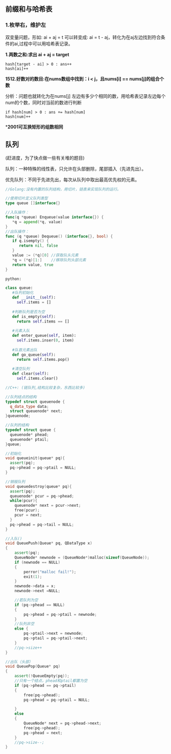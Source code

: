 ## 前缀和与哈希表

### 1.枚举右，维护左

双变量问题，形如: ai + aj = t 可以转变成: ai = t - aj，转化为在aj左边找到符合条件的ai,过程中可以用哈希表记录。



**1.两数之和:求出  ai + aj = target**

```
hash[target - ai] > 0 : ans++
hash[ai]++
```



**1512.好数对的数目:在nums数组中找到：i < j，且nums[i] == nums[j]的组合个数**

分析：问题也就转化为在nums[j] 左边有多少个相同的数，用哈希表记录左边每个num的个数，同时对当前的数进行判断

```
if hash[num] > 0 : ans += hash[num]
hash[num]++
```

***2001可互换矩形的组数相同** 



## 队列

(赶进度，为了快点做一些有关堆的题目)

队列：一种特殊的线性表，只允许在头部删除，尾部插入（先进先出）。

优先队列：不同于先进先出，每次从队列中取出最高优先权的元素。

```go
//Golang:没有内置的队列结构，用切片，链表来实现队列的运行。

//使用切片定义队列类型
type queue []interface{}

//入队操作：
func(q *queue) Enqueue(value interface{}) {
   *q = append(*q, value)
}
//出队操作：
func (q *queue) Dequeue() (interface{}, bool) {
   if q.isempty() {
      return nil, false
   }
   value := (*q)[0] //获取队头元素
   *q = (*q)[1:]    //移除队列头部元素
   return value, true
}
```

```python
python:

class queue:
   #队列初始化
   def __init__(self):
     self.items = []
     
   #判断队列是否为空
   def is_empty(self):
     return self.items == []
    
   #元素入队
   def enter_queue(self, item):
     self.items.inser(0, item)
     
   #队首元素出队
   def go_queue(self):
     return self.items.pop()
     
   #清空队列
   def clear(self):
     self.items.clear()
```

```C++
//C++: (链队列,结构比较复杂，东西比较多)

//队列结点的结构
typedef struct queuenode {
  q_data_type data;
  struct queuenode* next;
}queuenode;

//队列的结构
typedef struct queue {
  queuenode* phead;
  queuenode* ptail;
}queue;

//初始化
void queueinit(queue* pq){
  assert(pq);
  pq->phead = pq->ptail = NULL;
}

//销毁队列
void queuedestroy(queue* pq){
  assert(pq);
  queuenode* pcur = pq->phead;
  while(pcur){
    queuenode* next = pcur->next;
    free(pcur);
    pcur = next;
  }
  pq->phead = pq->tail = NULL;
}

//入队()
void QueuePush(Queue* pq, QDataType x)
{
	assert(pq);
	QueueNode* newnode = (QueueNode*)malloc(sizeof(QueueNode));
	if (newnode == NULL)
	{
		perror("malloc fail!");
		exit(1);
	}
	newnode->data = x;
	newnode->next =NULL;

	//若队列为空
	if (pq->phead == NULL)
	{
		pq->phead = pq->ptail = newnode;
	}
	//队列非空
	else {
		pq->ptail->next = newnode;
		pq->ptail = pq->ptail->next;
	}
	//pq->size++
}

//出队（头部）
void QueuePop(Queue* pq)
{
	assert(!QueueEmpty(pq));
	//只有一个结点，phead和ptail都置为空
	if (pq->phead == pq->ptail)
	{
		free(pq->phead);
		pq->phead = pq->ptail = NULL;

	}
	else
	{
		QueueNode* next = pq->phead->next;
		free(pq->phead);
		pq->phead = next;
	}
	//pq->size--;
}

```













